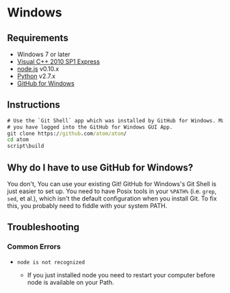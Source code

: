 # Windows

## Requirements

  * Windows 7 or later
  * [Visual C++ 2010 SP1 Express](http://www.visualstudio.com/en-us/downloads/download-visual-studio-vs#DownloadFamilies_4)
  * [node.js](http://nodejs.org/download/) v0.10.x
  * [Python](http://www.python.org/download/) v2.7.x
  * [GitHub for Windows](http://windows.github.com/)

## Instructions

  ```bat
  # Use the `Git Shell` app which was installed by GitHub for Windows. Make sure
  # you have logged into the GitHub for Windows GUI App.
  git clone https://github.com/atom/atom/
  cd atom
  script\build
  ```

## Why do I have to use GitHub for Windows?

You don't, You can use your existing Git! GitHub for Windows's Git Shell is just
easier to set up. You need to have Posix tools in your `%PATH%` (i.e. `grep`,
`sed`, et al.), which isn't the default configuration when you install Git. To
fix this, you probably need to fiddle with your system PATH.

## Troubleshooting

### Common Errors
* `node is not recognized`

  * If you just installed node you need to restart your computer before node is
  available on your Path.
